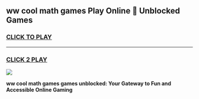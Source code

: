 
## ww cool math games Play Online 👋 Unblocked Games
<h3>
<a href="https://news.freeplayer.one?title=ww_cool_math_games&ref=17CMG">CLICK TO PLAY</a></h3>
<hr>

<h3>
<a href="https://news.freeplayer.one?title=ww_cool_math_games&ref=17CMG">CLICK 2 PLAY</a>
  
</h3>

<a href="https://news.freeplayer.one?title=ww_cool_math_games&ref=17CMG/"><img src="https://clearcache.store/games.png"></a>


**ww cool math games games unblocked: Your Gateway to Fun and Accessible Online Gaming**
